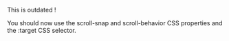 This is outdated !

You should now use the scroll-snap and scroll-behavior CSS properties and the :target CSS selector.

